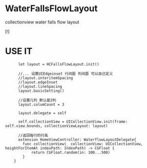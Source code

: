 # WaterFallsFlowLayout
collectionview  water falls flow layout


 [!]


# USE IT 


          let layout = HCFallsFlowLayout.init()

          //... 设置UIEdgeinset 行间距 列间距 可以自己定义
          //layout.interitemSpacing
          //layout.edgeInset
          //layout.lineSpacing
          layout.basicSetting()
          
          //设置几列 默认是2列
          layout.columCount = 3

          layout.delegate = self

          self.collectionView = UICollectionView.init(frame: self.view.bounds, collectionViewLayout: layout)
          
          //返回每行的行高
          extension HomeViewController: WaterflowLayoutDelegate{
            func collectionView(_ collectionView: UICollectionView, heightForItemAt indexPath: IndexPath) -> CGFloat {
                return CGFloat.random(in: 100...500)
            }    
        }
